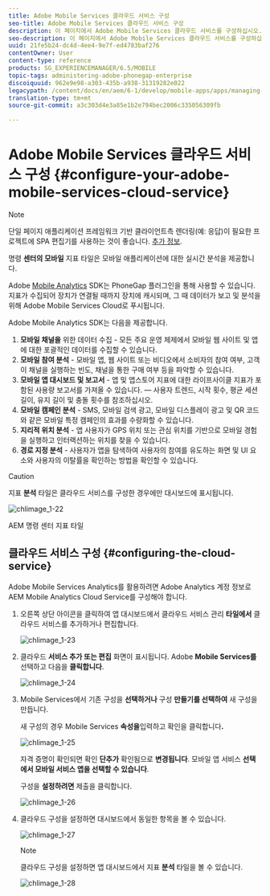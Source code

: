 ```yaml
---
title: Adobe Mobile Services 클라우드 서비스 구성
seo-title: Adobe Mobile Services 클라우드 서비스 구성
description: 이 페이지에서 Adobe Mobile Services 클라우드 서비스를 구성하십시오.
seo-description: 이 페이지에서 Adobe Mobile Services 클라우드 서비스를 구성하십시오.
uuid: 21fe5b24-dc4d-4ee4-9e7f-ed4783baf276
contentOwner: User
content-type: reference
products: SG_EXPERIENCEMANAGER/6.5/MOBILE
topic-tags: administering-adobe-phonegap-enterprise
discoiquuid: 962e9e98-a303-435b-a938-31319282e022
legacypath: /content/docs/en/aem/6-1/develop/mobile-apps/apps/managing-aem-mobile-apps/configure-your-adobe-phonegap-build-cloud-service1
translation-type: tm+mt
source-git-commit: a3c303d4e3a85e1b2e794bec2006c335056309fb

---
```



# Adobe Mobile Services 클라우드 서비스 구성 {#configure-your-adobe-mobile-services-cloud-service}

>[!NOTE]
>
>단일 페이지 애플리케이션 프레임워크 기반 클라이언트측 렌더링(예: 응답)이 필요한 프로젝트에 SPA 편집기를 사용하는 것이 좋습니다. [추가 정보](/help/sites-developing/spa-overview.md).

명령 **센터의 모바일** 지표 타일은 모바일 애플리케이션에 대한 실시간 분석을 제공합니다.

Adobe [Mobile Analytics](https://www.adobe.com/ca/solutions/digital-analytics/mobile-web-apps-analytics.html) SDK는 PhoneGap 플러그인을 통해 사용할 수 있습니다. 지표가 수집되어 장치가 연결될 때까지 장치에 캐시되며, 그 때 데이터가 보고 및 분석을 위해 Adobe Mobile Services Cloud로 푸시됩니다.

Adobe Mobile Analytics SDK는 다음을 제공합니다.

1. **모바일 채널을** 위한 데이터 수집 - 모든 주요 운영 체제에서 모바일 웹 사이트 및 앱에 대한 포괄적인 데이터를 수집할 수 있습니다.
1. **모바일 참여 분석** - 모바일 앱, 웹 사이트 또는 비디오에서 소비자의 참여 여부, 고객이 채널을 실행하는 빈도, 채널을 통한 구매 여부 등을 파악할 수 있습니다.
1. **모바일 앱 대시보드 및 보고서** - 앱 및 앱스토어 지표에 대한 라이프사이클 지표가 포함된 사용량 보고서를 가져올 수 있습니다. — 사용자 트렌드, 시작 횟수, 평균 세션 길이, 유지 길이 및 충돌 횟수를 참조하십시오.
1. **모바일 캠페인 분석** - SMS, 모바일 검색 광고, 모바일 디스플레이 광고 및 QR 코드와 같은 모바일 특정 캠페인의 효과를 수량화할 수 있습니다.
1. **지리적 위치 분석** - 앱 사용자가 GPS 위치 또는 관심 위치를 기반으로 모바일 경험을 실행하고 인터랙션하는 위치를 찾을 수 있습니다.
1. **경로 지정 분석** - 사용자가 앱을 탐색하여 사용자의 참여를 유도하는 화면 및 UI 요소와 사용자의 이탈률을 확인하는 방법을 확인할 수 있습니다.

>[!CAUTION]
>
>지표 **분석** 타일은 클라우드 서비스를 구성한 경우에만 대시보드에 표시됩니다.

![chlimage_1-22](assets/chlimage_1-22.png)

AEM 명령 센터 지표 타일

## 클라우드 서비스 구성 {#configuring-the-cloud-service}

Adobe Mobile Services Analytics를 활용하려면 Adobe Analytics 계정 정보로 AEM Mobile Analytics Cloud Service를 구성해야 합니다.

1. 오른쪽 상단 아이콘을 클릭하여 앱 대시보드에서 클라우드 서비스 관리 **타일에서** 클라우드 서비스를 추가하거나 편집합니다.

   ![chlimage_1-23](assets/chlimage_1-23.png)

1. 클라우드 **서비스 추가 또는 편집** 화면이 표시됩니다. Adobe **Mobile Services를** 선택하고 다음을 **클릭합니다**.

   ![chlimage_1-24](assets/chlimage_1-24.png)

1. Mobile Services에서 기존 구성을 **선택하거나** 구성 **만들기를 선택하여** 새 구성을 만듭니다.

   새 구성의 경우 Mobile Services **속성을**&#x200B;입력하고 확인을 클릭합니다&#x200B;**.**

   ![chlimage_1-25](assets/chlimage_1-25.png)

   자격 증명이 확인되면 확인 **단추가** 확인됨으로 **변경됩니다**. 모바일 앱 서비스 **선택에서 모바일 서비스 앱을 선택할 수 있습니다**.

   구성을 **설정하려면** 제출을 클릭합니다.

   ![chlimage_1-26](assets/chlimage_1-26.png)

1. 클라우드 구성을 설정하면 대시보드에서 동일한 항목을 볼 수 있습니다.

   ![chlimage_1-27](assets/chlimage_1-27.png)

   >[!NOTE]
   >
   >클라우드 구성을 설정하면 앱 대시보드에서 지표 **분석** 타일을 볼 수 있습니다.

   ![chlimage_1-28](assets/chlimage_1-28.png)


